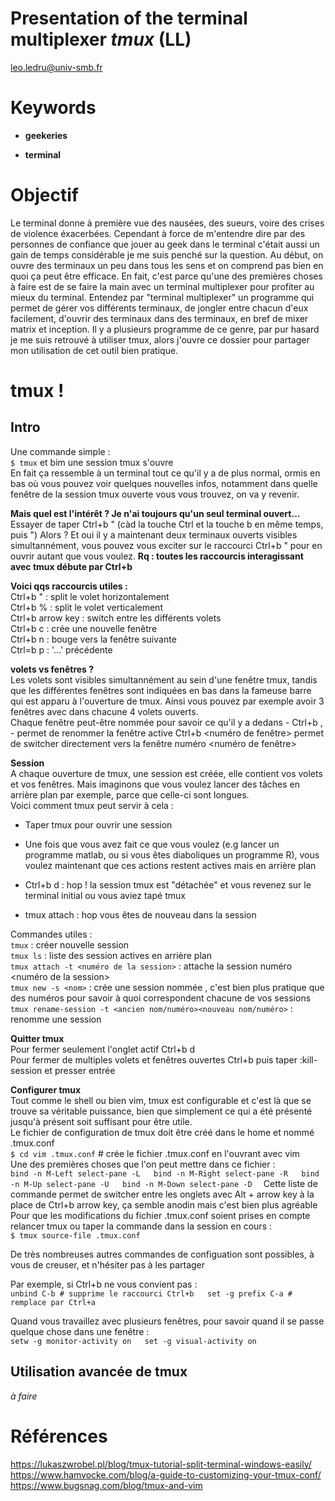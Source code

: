# Presentation of the terminal multiplexer *tmux* (LL)

leo.ledru@univ-smb.fr

# Keywords

+ **geekeries**

+ **terminal**

# Objectif

Le terminal donne à première vue des nausées, des sueurs, voire des crises de violence éxacerbées. Cependant à force de m'entendre dire par des personnes de confiance que jouer au geek dans le terminal c'était aussi un gain de temps considérable je me suis penché sur la question.
Au début, on ouvre des terminaux un peu dans tous les sens et on comprend pas bien en quoi ça peut être efficace. En fait, c'est parce qu'une des premières choses à faire est de se faire la main avec un terminal multiplexer pour profiter au mieux du terminal.
Entendez par "terminal multiplexer" un programme qui permet de gérer vos différents terminaux, de jongler entre chacun d'eux facilement, d'ouvrir des terminaux dans des terminaux, en bref de mixer matrix et inception.
Il y a plusieurs programme de ce genre, par pur hasard je me suis retrouvé à utiliser tmux, alors j'ouvre ce dossier pour partager mon utilisation de cet outil bien pratique.

# tmux !

## Intro

Une commande simple :  
    `$ tmux`
et bim une session tmux s'ouvre  
En fait ça ressemble à un terminal tout ce qu'il y a de plus normal, ormis en bas où vous pouvez voir quelques nouvelles infos, notamment dans quelle fenêtre de la session tmux ouverte vous vous trouvez, on va y revenir.  

**Mais quel est l'intérêt ? Je n'ai toujours qu'un seul terminal ouvert...**  
Essayer de taper Ctrl+b " (càd la touche Ctrl et la touche b en même temps, puis ")
Alors ? Et oui il y a maintenant deux terminaux ouverts visibles simultannément, vous pouvez vous exciter sur le raccourci Ctrl+b " pour en ouvrir autant que vous voulez.
**Rq : toutes les raccourcis interagissant avec tmux débute par Ctrl+b**   

**Voici qqs raccourcis utiles :**  
Ctrl+b " : split le volet horizontalement  
Ctrl+b % : split le volet verticalement  
Ctrl+b arrow key : switch entre les différents volets   
Ctrl+b c : crée une nouvelle fenêtre  
Ctrl+b n : bouge vers la fenêtre suivante  
Ctrl=b p : '...' précédente  

**volets vs fenêtres ?**  
Les volets sont visibles simultannément au sein d'une fenêtre tmux, tandis que les différentes fenêtres sont indiquées en bas dans la fameuse barre qui est apparu à l'ouverture de tmux. Ainsi vous pouvez par exemple avoir 3 fenêtres avec dans chacune 4 volets ouverts.  
Chaque fenêtre peut-être nommée pour savoir ce qu'il y a dedans - Ctrl+b , - permet de renommer la fenêtre active
Ctrl+b <numéro de fenêtre> permet de switcher directement vers la fenêtre numéro <numéro de fenêtre>
  
**Session**  
A chaque ouverture de tmux, une session est créée, elle contient vos volets et vos fenêtres. Mais imaginons que vous voulez lancer des tâches en arrière plan par exemple, parce que celle-ci sont longues.  
Voici comment tmux peut servir à cela :  

+ Taper tmux pour ouvrir une session

+ Une fois que vous avez fait ce que vous voulez (e.g lancer un programme matlab, ou si vous êtes diaboliques un programme R), vous voulez maintenant que ces actions restent actives mais en arrière plan

+ Ctrl+b d : hop ! la session tmux est "détachée" et vous revenez sur le terminal initial ou vous aviez tapé tmux

+ tmux attach : hop vous êtes de nouveau dans la session

Commandes utiles :  
`tmux` : créer nouvelle session  
`tmux ls` : liste des session actives en arrière plan  
`tmux attach -t <numéro de la session>` : attache la session numéro <numéro de la session>  
`tmux new -s <nom>` : crée une session nommée <nom>, c'est bien plus pratique que des numéros pour savoir à quoi correspondent chacune de vos sessions  
`tmux rename-session -t <ancien nom/numéro><nouveau nom/numéro>` : renomme une session  

**Quitter tmux**  
Pour fermer seulement l'onglet actif Ctrl+b d  
Pour fermer de multiples volets et fenêtres ouvertes Ctrl+b puis taper :kill-session et presser entrée  

**Configurer tmux**  
Tout comme le shell ou bien vim, tmux est configurable et c'est là que se trouve sa véritable puissance, bien que simplement ce qui a été présenté jusqu'à présent soit suffisant pour être utile.  
Le fichier de configuration de tmux doit être créé dans le home et nommé .tmux.conf  
    `$ cd vim .tmux.conf` # crée le fichier .tmux.conf en l'ouvrant avec vim  
Une des premières choses que l'on peut mettre dans ce fichier :  
    ```
    bind -n M-Left select-pane -L  
    bind -n M-Right select-pane -R  
    bind -n M-Up select-pane -U  
    bind -n M-Down select-pane -D  
    ```
Cette liste de commande permet de switcher entre les onglets avec Alt + arrow key à la place de Ctrl+b arrow key, ça semble anodin mais c'est bien plus agréable  
Pour que les modifications du fichier .tmux.conf soient prises en compte relancer tmux ou taper la commande dans la session en cours :  
    `$ tmux source-file .tmux.conf`  
    
De très nombreuses autres commandes de configuation sont possibles, à vous de creuser, et n'hésiter pas à les partager  

Par exemple, si Ctrl+b ne vous convient pas :  
    ```
    unbind C-b # supprime le raccourci Ctrl+b  
    set -g prefix C-a # remplace par Ctrl+a  
    ```
    
Quand vous travaillez avec plusieurs fenêtres, pour savoir quand il se passe quelque chose dans une fenêtre :  
    ```
    setw -g monitor-activity on  
    set -g visual-activity on  
    ```
    
## Utilisation avancée de tmux  
*à faire*

# Références
https://lukaszwrobel.pl/blog/tmux-tutorial-split-terminal-windows-easily/  
https://www.hamvocke.com/blog/a-guide-to-customizing-your-tmux-conf/  
https://www.bugsnag.com/blog/tmux-and-vim  
